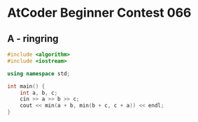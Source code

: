 # AtCoder Beginner Contest 066
## A - ringring
```cpp
#include <algorithm>
#include <iostream>

using namespace std;

int main() {
    int a, b, c;
    cin >> a >> b >> c;
    cout << min(a + b, min(b + c, c + a)) << endl;
}
```
